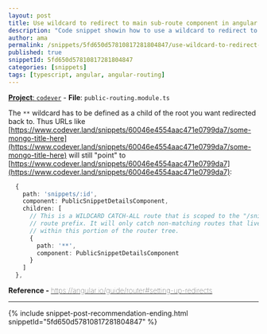 ```yaml
---
layout: post
title: Use wildcard to redirect to main sub-route component in angular
description: "Code snippet showin how to use a wildcard to redirect to main sub-route component in angular"
author: ama
permalink: /snippets/5fd650d57810817281804847/use-wildcard-to-redirect-to-main-sub-route-component-in-angular
published: true
snippetId: 5fd650d57810817281804847
categories: [snippets]
tags: [typescript, angular, angular-routing]
---
```


[**Project**: `codever`](https://github.com/codeverland/codever) - **File**:  `public-routing.module.ts`

The `**` wildcard has to be defined as a child of the root you want redirected back to. Thus URLs like [https://www.codever.land/snippets/60046e4554aac471e0799da7/some-mongo-title-here](https://www.codever.land/snippets/60046e4554aac471e0799da7/some-mongo-title-here) will still "point" to [https://www.codever.land/snippets/60046e4554aac471e0799da7](https://www.codever.land/snippets/60046e4554aac471e0799da7):

```typescript
  {
    path: 'snippets/:id',
    component: PublicSnippetDetailsComponent,
    children: [
      // This is a WILDCARD CATCH-ALL route that is scoped to the "/snippets/:snippetid"
      // route prefix. It will only catch non-matching routes that live
      // within this portion of the router tree.
      {
        path: '**',
        component: PublicSnippetDetailsComponent
      }
    ]
  },
```

<span style="font-size: 0.9rem">
  <strong>Reference - </strong>
  <a href="https://angular.io/guide/router#setting-up-redirects" target="_blank" style="font-weight: lighter">
     https://angular.io/guide/router#setting-up-redirects
  </a>
</span>

<hr/>


 {% include snippet-post-recommendation-ending.html snippetId="5fd650d57810817281804847" %}
